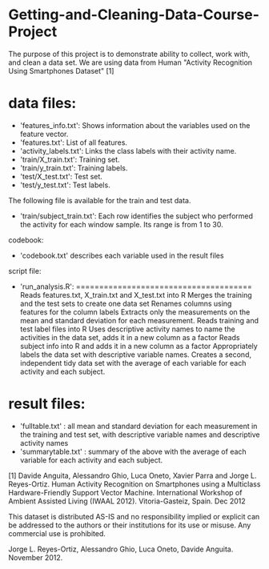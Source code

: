 # Getting-and-Cleaning-Data-Course-Project
The purpose of this project is to demonstrate ability to collect, work with, and clean a data set.
We are using data from Human "Activity Recognition Using Smartphones Dataset" [1]

data files:
======================================

- 'features_info.txt': Shows information about the variables used on the feature vector.
- 'features.txt': List of all features.
- 'activity_labels.txt': Links the class labels with their activity name.
- 'train/X_train.txt': Training set.
- 'train/y_train.txt': Training labels.
- 'test/X_test.txt': Test set.
- 'test/y_test.txt': Test labels.

The following file is available for the train and test data. 
- 'train/subject_train.txt': Each row identifies the subject who performed the activity for each window sample. Its range is from 1 to 30. 

codebook:
- 'codebook.txt' describes each variable used in the result files

script file:
- 'run_analysis.R': 
======================================
    Reads features.txt, X_train.txt and X_test.txt into R
    Merges the training and the test sets to create one data set
    Renames columns using features for the column labels
    Extracts only the measurements on the mean and standard deviation for each measurement.
    Reads training and test label files into R
    Uses descriptive activity names to name the activities in the data set, adds it in a new column as a factor
    Reads subject info into R and adds it in a new column as a factor
    Appropriately labels the data set with descriptive variable names.
    Creates a second, independent tidy data set with the average of each variable for each activity and each subject.
    
result files:
======================================
- 'fulltable.txt' : all mean and standard deviation for each measurement in the training and test set, with descriptive variable names and descriptive activity names
- 'summarytable.txt' : summary of the above with the average of each variable for each activity and each subject.

[1] Davide Anguita, Alessandro Ghio, Luca Oneto, Xavier Parra and Jorge L. Reyes-Ortiz. Human Activity Recognition on Smartphones using a Multiclass Hardware-Friendly Support Vector Machine. International Workshop of Ambient Assisted Living (IWAAL 2012). Vitoria-Gasteiz, Spain. Dec 2012

This dataset is distributed AS-IS and no responsibility implied or explicit can be addressed to the authors or their institutions for its use or misuse. Any commercial use is prohibited.

Jorge L. Reyes-Ortiz, Alessandro Ghio, Luca Oneto, Davide Anguita. November 2012.


